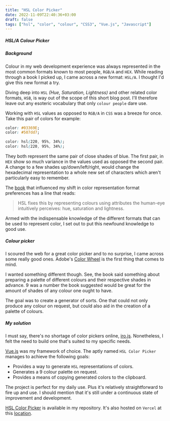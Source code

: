 ```yaml
---
title: "HSL Color Picker"
date: 2022-11-09T22:40:36+03:00
draft: false
tags: ["hsl", "color", "colour", "CSS3", "Vue.js", "Javascript"]
---
```

##### HSL/A Colour Picker

<!--more-->

##### Background

Colour in my web development experience was always represented in the most common formats known to most people, `RGB/A` and `HEX`.
While reading through a book I picked up, I came across a new format: `HSL/A`. I thought I'd give this new format a try.

Diving deep into `HSL` _(Hue, Saturation, Lightness)_ and other related color formats, `HSB`, is way out of the scope of this
short blog post. I'll therefore leave out any esoteric vocabulary that only `colour people` dare use.

Working with `HSL` values as opposed to `RGB/A` in `CSS` was a breeze for once. Take this pair of colors for example:

```css
color: #03369E;
color: #507dd7;
```

```css
color: hsl(220, 95%, 34%);
color: hsl(220, 95%, 34%);
```

They both represent the same pair of close shades of blue. 
The first pair, in `HEX` show so much variance in the values used as opposed the second pair. 
A change to a few shades up/down/left/right, would change the hexadecimal representation to a whole new set of characters which aren't particularly easy to remember.

The [book](https://www.refactoringui.com/) that influenced my shift in color representation format preferences has a line that reads:

> HSL fixes this by representing colours using attributes the human-eye intuitively perceives: hue, saturation and lightness.

Armed with the indispensable knowledge of the different formats that can be used to represent color, I set out to put this newfound knowledge to good use.

##### Colour picker

I scoured the web for a great color picker and to no surprise, I came across some really good ones.
Adobe's [Color Wheel](https://color.adobe.com/create/color-wheel) is the first thing that comes to mind.

I wanted something different though. See, the book said something about preparing a palette of different colours and their respective shades in advance. 
9 was a number the book suggested would be great for the amount of shades of any colour one ought to have.

The goal was to create a generator of sorts. One that could not only produce any colour on request, but could also aid in the creation of a palette of colours.

##### My solution

I must say, there's no shortage of color pickers online, [iro.js](https://iro.js.org/). Nonetheless, I felt the need to build one that's suited to my specific needs.

[Vue.js](https://vuejs.org/) was my framework of choice. The aptly named `HSL Color Picker` manages to achieve the following goals:

- Provides a way to generate `HSL` representations of colors.
- Generates a 9 colour palette on request.
- Provides a means of copying generated colors to the clipboard.

The project is perfect for my daily use. Plus it's relatively straightforward to fire up and use.
I should mention that it's still under a continuous state of improvement and development.

[HSL Color Picker](https://bitbucket.org/japodhidev/hsl-color-picker/) is available in my repository. It's also hosted on `Vercel` at this [location](https://hsl-color-picker-japodhidev.vercel.app/).

